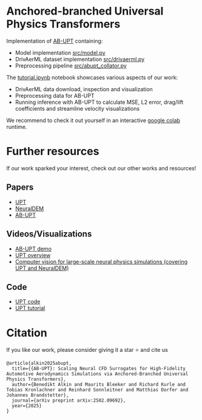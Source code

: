 # Anchored-branched Universal Physics Transformers

Implementation of [AB-UPT](https://arxiv.org/abs/2502.09692) containing:
- Model implementation [src/model.py](https://github.com/Emmi-AI/anchored-branched-universal-physics-transformers/blob/main/src/model.py)
- DrivAerML dataset implementation [src/drivaerml.py](https://github.com/Emmi-AI/anchored-branched-universal-physics-transformers/blob/main/src/drivaerml_dataset.py)
- Preprocessing pipeline [src/abupt_collator.py](https://github.com/Emmi-AI/anchored-branched-universal-physics-transformers/blob/main/src/abupt_collator.py)

The [tutorial.ipynb](https://github.com/Emmi-AI/anchored-branched-universal-physics-transformers/blob/main/tutorial.ipynb) notebook showcases various aspects of our work:
- DrivAerML data download, inspection and visualization
- Preprocessing data for AB-UPT
- Running inference with AB-UPT to calculate MSE, L2 error, drag/lift coefficients and streamline velocity visualizations

We recommend to check it out yourself in an interactive [google colab](https://colab.research.google.com/) runtime.

# Further resources

If our work sparked your interest, check out our other works and resources!

## Papers

- [UPT](https://arxiv.org/abs/2402.12365)
- [NeuralDEM](https://arxiv.org/abs/2411.09678)
- [AB-UPT](https://arxiv.org/abs/2502.09692)


## Videos/Visualizations

- [AB-UPT demo](https://demo.emmi.ai/)
- [UPT overview](https://youtu.be/mfrmCPOn4bs)
- [Computer vision for large-scale neural physics simulations (covering UPT and NeuralDEM)](https://youtu.be/6lK2E8qn5bE)


## Code

- [UPT code](https://github.com/ml-jku/UPT/)
- [UPT tutorial](https://github.com/BenediktAlkin/upt-tutorial)


# Citation

If you like our work, please consider giving it a star :star: and cite us

```
@article{alkin2025abupt,
  title={{AB-UPT}: Scaling Neural CFD Surrogates for High-Fidelity Automotive Aerodynamics Simulations via Anchored-Branched Universal Physics Transformers},
  author={Benedikt Alkin and Maurits Bleeker and Richard Kurle and Tobias Kronlachner and Reinhard Sonnleitner and Matthias Dorfer and Johannes Brandstetter},
  journal={arXiv preprint arXiv:2502.09692},
  year={2025}
}
```
